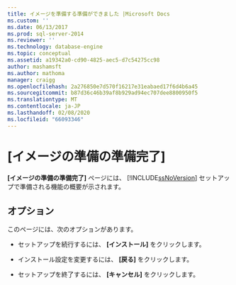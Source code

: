 ```yaml
---
title: イメージを準備する準備ができました |Microsoft Docs
ms.custom: ''
ms.date: 06/13/2017
ms.prod: sql-server-2014
ms.reviewer: ''
ms.technology: database-engine
ms.topic: conceptual
ms.assetid: a19342a0-cd90-4825-aec5-d7c54275cc98
author: mashamsft
ms.author: mathoma
manager: craigg
ms.openlocfilehash: 2a276850e7d570f16217e31eabaed17f6d4b6a45
ms.sourcegitcommit: b87d36c46b39af8b929ad94ec707dee8800950f5
ms.translationtype: MT
ms.contentlocale: ja-JP
ms.lasthandoff: 02/08/2020
ms.locfileid: "66093346"
---
```

# <a name="ready-to-prepare-image"></a>[イメージの準備の準備完了]
  
  **[イメージの準備の準備完了]** ページには、 [!INCLUDE[ssNoVersion](../../includes/ssnoversion-md.md)] セットアップで準備される機能の概要が示されます。  
  
## <a name="options"></a>オプション  
 このページには、次のオプションがあります。  
  
-   セットアップを続行するには、 **[インストール]** をクリックします。  
  
-   インストール設定を変更するには、 **[戻る]** をクリックします。  
  
-   セットアップを終了するには、 **[キャンセル]** をクリックします。  
  
  

